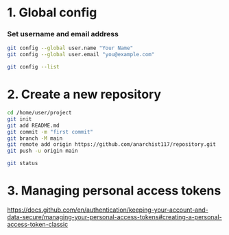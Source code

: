 # 1. Global config
### Set username and email address
```bash
git config --global user.name "Your Name"
git config --global user.email "you@example.com"
```
```bash
git config --list
```

# 2. Create a new repository
```bash
cd /home/user/project
git init
git add README.md
git commit -m "first commit"
git branch -M main
git remote add origin https://github.com/anarchist117/repository.git
git push -u origin main
```
```bash
git status
```
# 3. Managing personal access tokens
https://docs.github.com/en/authentication/keeping-your-account-and-data-secure/managing-your-personal-access-tokens#creating-a-personal-access-token-classic
